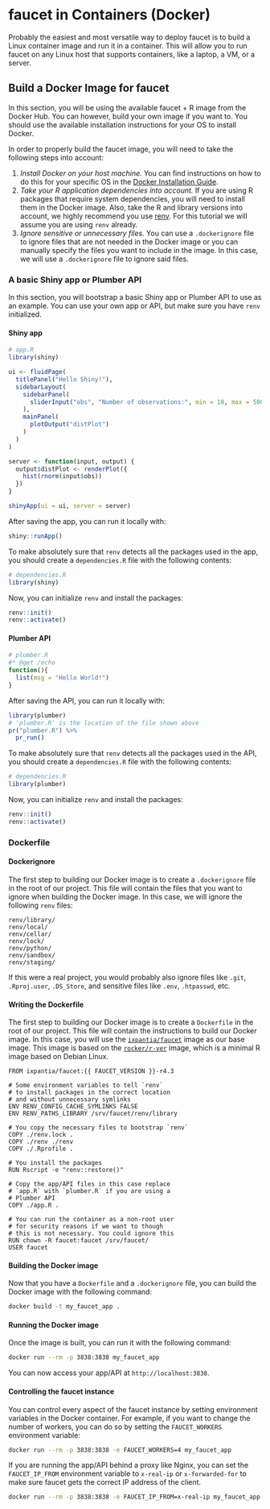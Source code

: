 # faucet in Containers (Docker)

Probably the easiest and most versatile way to deploy faucet
is to build a Linux container image and run it in a container.
This will allow you to run faucet on any Linux host that supports
containers, like a laptop, a VM, or a server.

## Build a Docker Image for faucet

In this section, you will be using the available faucet + R image
from the Docker Hub. You can however, build your own image if you
want to. You should use the available installation instructions
for your OS to install Docker.

In order to properly build the faucet image, you will need to
take the following steps into account:

1. _Install Docker on your host machine._ You can find instructions
   on how to do this for your specific OS in the
   [Docker Installation Guide](https://docs.docker.com/engine/install/).
2. _Take your R application dependencies into account._ If you are
   using R packages that require system dependencies, you will
   need to install them in the Docker image. Also, take the R
   and library versions into account, we highly recommend you
   use [renv](https://rstudio.github.io/renv/articles/renv.html).
   For this tutorial we will assume you are using `renv` already.
3. _Ignore sensitive or unnecessary files._ You can use a `.dockerignore`
   file to ignore files that are not needed in the Docker image or
   you can manually specify the files you want to include in the
   image. In this case, we will use a `.dockerignore` file to ignore
   said files.

### A basic Shiny app or Plumber API

In this section, you will bootstrap a basic Shiny app or Plumber API
to use as an example. You can use your own app or API, but make sure
you have `renv` initialized.

#### Shiny app

```r
# app.R
library(shiny)

ui <- fluidPage(
  titlePanel("Hello Shiny!"),
  sidebarLayout(
    sidebarPanel(
      sliderInput("obs", "Number of observations:", min = 10, max = 500, value = 100)
    ),
    mainPanel(
      plotOutput("distPlot")
    )
  )
)

server <- function(input, output) {
  output$distPlot <- renderPlot({
    hist(rnorm(input$obs))
  })
}

shinyApp(ui = ui, server = server)
```

After saving the app, you can run it locally with:

```r
shiny::runApp()
```

To make absolutely sure that `renv` detects all the packages used
in the app, you should create a `dependencies.R` file with the
following contents:

```r
# dependencies.R
library(shiny)
```

Now, you can initialize `renv` and install the packages:

```r
renv::init()
renv::activate()
```

#### Plumber API

```r
# plumber.R
#* @get /echo
function(){
  list(msg = "Hello World!")
}
```

After saving the API, you can run it locally with:

```r
library(plumber)
# 'plumber.R' is the location of the file shown above
pr("plumber.R") %>%
  pr_run()
```

To make absolutely sure that `renv` detects all the packages used
in the API, you should create a `dependencies.R` file with the
following contents:

```r
# dependencies.R
library(plumber)
```

Now, you can initialize `renv` and install the packages:

```r
renv::init()
renv::activate()
```

### Dockerfile

#### Dockerignore

The first step to building our Docker image is to create a `.dockerignore`
file in the root of our project. This file will contain the files
that you want to ignore when building the Docker image. In this case,
we will ignore the following `renv` files:

```dockerignore
renv/library/
renv/local/
renv/cellar/
renv/lock/
renv/python/
renv/sandbox/
renv/staging/
```

If this were a real project, you would probably also ignore files
like `.git`, `.Rproj.user`, `.DS_Store`, and sensitive files like
`.env`, `.htpasswd`, etc.


#### Writing the Dockerfile

The first step to building our Docker image is to create a `Dockerfile`
in the root of our project. This file will contain the instructions
to build our Docker image. In this case, you will use the
[`ixpantia/faucet`](https://hub.docker.com/r/ixpantia/faucet)
image as our base image. This image is based on the
[`rocker/r-ver`](https://hub.docker.com/r/rocker/r-ver) image,
which is a minimal R image based on Debian Linux.

```
FROM ixpantia/faucet:{{ FAUCET_VERSION }}-r4.3

# Some environment variables to tell `renv`
# to install packages in the correct location
# and without unnecessary symlinks
ENV RENV_CONFIG_CACHE_SYMLINKS FALSE
ENV RENV_PATHS_LIBRARY /srv/faucet/renv/library

# You copy the necessary files to bootstrap `renv`
COPY ./renv.lock .
COPY ./renv ./renv
COPY ./.Rprofile .

# You install the packages
RUN Rscript -e "renv::restore()"

# Copy the app/API files in this case replace
# `app.R` with `plumber.R` if you are using a
# Plumber API
COPY ./app.R .

# You can run the container as a non-root user
# for security reasons if we want to though
# this is not necessary. You could ignore this
RUN chown -R faucet:faucet /srv/faucet/
USER faucet
```

#### Building the Docker image

Now that you have a `Dockerfile` and a `.dockerignore` file, you
can build the Docker image with the following command:

```bash
docker build -t my_faucet_app .
```

#### Running the Docker image

Once the image is built, you can run it with the following command:

```bash
docker run --rm -p 3838:3838 my_faucet_app
```

You can now access your app/API at `http://localhost:3838`.

#### Controlling the faucet instance

You can control every aspect of the faucet instance by setting
environment variables in the Docker container. For example, if
you want to change the number of workers, you can do so by setting
the `FAUCET_WORKERS` environment variable:

```bash
docker run --rm -p 3838:3838 -e FAUCET_WORKERS=4 my_faucet_app
```

If you are running the app/API behind a proxy like Nginx, you
can set the `FAUCET_IP_FROM` environment variable to `x-real-ip`
or `x-forwarded-for` to make sure faucet gets the correct IP
address of the client.

```bash
docker run --rm -p 3838:3838 -e FAUCET_IP_FROM=x-real-ip my_faucet_app
```
